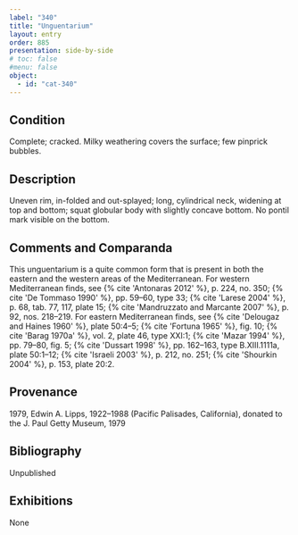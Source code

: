 ```yaml
---
label: "340"
title: "Unguentarium"
layout: entry
order: 885
presentation: side-by-side
# toc: false
#menu: false 
object:
  - id: "cat-340"
---
```


## Condition

Complete; cracked. Milky weathering covers the surface; few pinprick bubbles.

## Description

Uneven rim, in-folded and out-splayed; long, cylindrical neck, widening at top and bottom; squat globular body with slightly concave bottom. No pontil mark visible on the bottom.

## Comments and Comparanda

This unguentarium is a quite common form that is present in both the eastern and the western areas of the Mediterranean. For western Mediterranean finds, see {% cite 'Antonaras 2012' %}, p. 224, no. 350; {% cite 'De Tommaso 1990' %}, pp. 59–60, type 33; {% cite 'Larese 2004' %}, p. 68, tab. 77, 117, plate 15; {% cite 'Mandruzzato and Marcante 2007' %}, p. 92, nos. 218–219. For eastern Mediterranean finds, see {% cite 'Delougaz and Haines 1960' %}, plate 50:4–5; {% cite 'Fortuna 1965' %}, fig. 10; {% cite 'Barag 1970a' %}, vol. 2, plate 46, type XXI:1; {% cite 'Mazar 1994' %}, pp. 79–80, fig. 5; {% cite 'Dussart 1998' %}, pp. 162–163, type B.XIII.1111a, plate 50:1–12; {% cite 'Israeli 2003' %}, p. 212, no. 251; {% cite 'Shourkin 2004' %}, p. 153, plate 20:2.

## Provenance

1979, Edwin A. Lipps, 1922–1988 (Pacific Palisades, California), donated to the J. Paul Getty Museum, 1979

## Bibliography

Unpublished

## Exhibitions

None